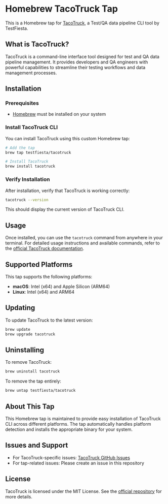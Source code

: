 # Homebrew TacoTruck Tap

This is a Homebrew tap for [TacoTruck](https://github.com/testfiesta/tacotruck), a Test/QA data pipeline CLI tool by TestFiesta.

## What is TacoTruck?

TacoTruck is a command-line interface tool designed for test and QA data pipeline management. It provides developers and QA engineers with powerful capabilities to streamline their testing workflows and data management processes.

## Installation

### Prerequisites

- [Homebrew](https://brew.sh/) must be installed on your system

### Install TacoTruck CLI

You can install TacoTruck using this custom Homebrew tap:

```bash
# Add the tap
brew tap testfiesta/tacotruck

# Install TacoTruck
brew install tacotruck
```

### Verify Installation

After installation, verify that TacoTruck is working correctly:

```bash
tacotruck --version
```

This should display the current version of TacoTruck CLI.

## Usage

Once installed, you can use the `tacotruck` command from anywhere in your terminal. For detailed usage instructions and available commands, refer to the [official TacoTruck documentation](https://github.com/testfiesta/tacotruck).

## Supported Platforms

This tap supports the following platforms:

- **macOS**: Intel (x64) and Apple Silicon (ARM64)
- **Linux**: Intel (x64) and ARM64

## Updating

To update TacoTruck to the latest version:

```bash
brew update
brew upgrade tacotruck
```

## Uninstalling

To remove TacoTruck:

```bash
brew uninstall tacotruck
```

To remove the tap entirely:

```bash
brew untap testfiesta/tacotruck
```

## About This Tap

This Homebrew tap is maintained to provide easy installation of TacoTruck CLI across different platforms. The tap automatically handles platform detection and installs the appropriate binary for your system.

## Issues and Support

- For TacoTruck-specific issues: [TacoTruck GitHub Issues](https://github.com/testfiesta/tacotruck/issues)
- For tap-related issues: Please create an issue in this repository

## License

TacoTruck is licensed under the MIT License. See the [official repository](https://github.com/testfiesta/tacotruck) for more details.
